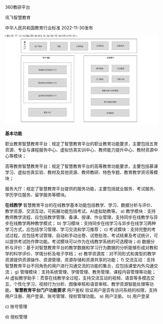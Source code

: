 360教研平台

讯飞智慧教育





中华人民共和国教育行业标准  2022-11-30发布

![image-20250226102205549](./assets/image-20250226102205549.png)

**基本功能**

 职业教育智慧教育平台：规定了智慧教育平台的职业教育功能要求，主要包括五育资源、专业与课程服务中心、虚拟仿真实训中心、教师能力提升中心、教材资源中心等模块；

高等教育智慧教育平台：规定了智慧教育平台的高等教育功能要求，主要包括慕课学习、虚拟仿真实验、教材及其他资源、教师教研、特色专题、教育教学资讯等模块；

服务大厅：规定了智慧教育平台提供的服务功能，主要包括就业服务、考试服务、学历学位服务、留学服务等模块。

**在线教学**
智慧教育平台的在线教学基本功能包括教学、学习、数据分析与评价、教学资源、交流互动，可拓展功能包括考试、AI虚拟助教等。
a) 教学模块：支持教师教学流程，应包括教学管理、备课、授课、作业管理，支持同步在线教学与异步在线教学两种教学模式；
b) 学习模块：支持同步在线学习与异步在线学习两种学习方式，应包括学习管理、学习交流和学习推荐；
c) 考试模块：支持完整的考试过程，应包括考试管理、自动和手动出卷、试卷批改、考试结果及考试统计，可以提供考试防作弊功能。考试模块可以作为在线教学系统的可选模块；d) 数据分析与评价：基于对智慧教育平台的教学数据和学习行为数据的分析能够形成对教和学的科学评价、学情分析及电子学档；
e) 教学资源库：对不同形式和类型的教学资源提供资源操作、资源管理、资源存储和资源共享的功能；
f) 交流互动：支持智慧教育平台不同角色的用户进行沟通交流的功能的集合，应包括课堂内外沟通交流；
g) 管理模块：支持系统管理、学情管理、教务管理、课程内容管理等功能；
AI 虚拟教学助手：贯穿在线教学全过程，支持交流互动的视频、语音等多模态交互、个性化学习、视频行为分析、图像审核和语音审核、教学资源智能处理等功能。
**智慧教育平台门户功能要求**
用户鉴权
验证用户是否有访问系统的权限，支持用户注册、用户登录、账号管理、授权管理功能。
a) 用户注册。
b) 用户登录

c) 账号管理

d) 授权管理

